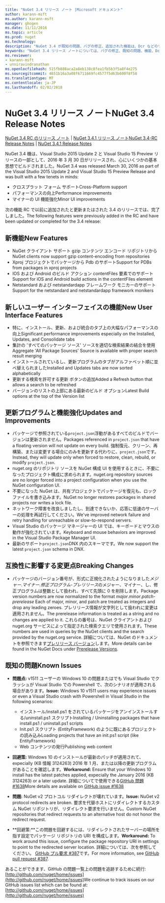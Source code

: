 ```yaml
---
title: "NuGet 3.4 リリース ノート |Microsoft ドキュメント"
author: karann-msft
ms.author: karann-msft
manager: ghogen
ms.date: 11/11/2016
ms.topic: article
ms.prod: nuget
ms.technology: 
description: "NuGet 3.4 が既知の問題、バグの修正、追加された機能は、Dcr などのリリース ノートします。"
keywords: "NuGet 3.4 リリース ノートについては、バグの修正、既知の問題、機能、Dcr を追加します。"
ms.reviewer:
- karann-msft
- unniravindranathan
ms.openlocfilehash: 515fb888aca2a8eb138c8fea1fb5b3f5a8f4e275
ms.sourcegitcommit: 4651b16a3a08f6711669fc4577f5d63b600f8f58
ms.translationtype: MT
ms.contentlocale: ja-JP
ms.lasthandoff: 02/02/2018
---
```

# <a name="nuget-34-release-notes"></a><span data-ttu-id="9eed8-104">NuGet 3.4 リリース ノート</span><span class="sxs-lookup"><span data-stu-id="9eed8-104">NuGet 3.4 Release Notes</span></span>

<span data-ttu-id="9eed8-105">[NuGet 3.4 RC のリリース ノート](../release-notes/nuget-3.4-RC.md) | [NuGet 3.4.1 リリース ノート](../release-notes/nuget-3.4.1.md)</span><span class="sxs-lookup"><span data-stu-id="9eed8-105">[NuGet 3.4-RC Release Notes](../release-notes/nuget-3.4-RC.md) | [NuGet 3.4.1 Release Notes](../release-notes/nuget-3.4.1.md)</span></span>

<span data-ttu-id="9eed8-106">NuGet 3.4 機は、Visual Studio 2015 Update 2 と Visual Studio 15 Preview リリースの一部として、2016 年 3 月 30 日がリリースされ、心にいくつかの基本思想でビルドされました。</span><span class="sxs-lookup"><span data-stu-id="9eed8-106">NuGet 3.4 was released March 30, 2016 as part of the Visual Studio 2015 Update 2 and Visual Studio 15 Preview Release and was built with a few tenets in minds:</span></span>

*  <span data-ttu-id="9eed8-107">クロスプラット フォーム サポート</span><span class="sxs-lookup"><span data-stu-id="9eed8-107">Cross-Platform support</span></span>
*  <span data-ttu-id="9eed8-108">パフォーマンスの向上</span><span class="sxs-lookup"><span data-stu-id="9eed8-108">Performance improvements</span></span>
*  <span data-ttu-id="9eed8-109">マイナーの UI 機能強化</span><span class="sxs-lookup"><span data-stu-id="9eed8-109">Minor UI improvements</span></span>

<span data-ttu-id="9eed8-110">次の機能 RC で以前に追加されたと更新またはされた 3.4 のリリースでは、完了しました。</span><span class="sxs-lookup"><span data-stu-id="9eed8-110">The following features were previously added in the RC and have been updated or completed for the 3.4 release:</span></span>

## <a name="new-features"></a><span data-ttu-id="9eed8-111">新機能</span><span class="sxs-lookup"><span data-stu-id="9eed8-111">New Features</span></span>

* <span data-ttu-id="9eed8-112">NuGet クライアント サポート gzip コンテンツ エンコード リポジトリから</span><span class="sxs-lookup"><span data-stu-id="9eed8-112">NuGet clients now support gzip content-encoding from repositories</span></span>
* <span data-ttu-id="9eed8-113">Xproj プロジェクトでパッケージから Pdb のサポート</span><span class="sxs-lookup"><span data-stu-id="9eed8-113">Support for PDBs from packages in xproj projects</span></span>
* <span data-ttu-id="9eed8-114">IOS および Android のビルド アクション contentFiles 要素でのサポート</span><span class="sxs-lookup"><span data-stu-id="9eed8-114">Support for iOS and Android build actions in the contentFiles element</span></span>
* <span data-ttu-id="9eed8-115">Netstandard および netstandardapp フレームワーク モニカーのサポート</span><span class="sxs-lookup"><span data-stu-id="9eed8-115">Support for the netstandard and netstandardapp framework monikers</span></span>

## <a name="new-user-interface-features"></a><span data-ttu-id="9eed8-116">新しいユーザー インターフェイスの機能</span><span class="sxs-lookup"><span data-stu-id="9eed8-116">New User Interface Features</span></span>

* <span data-ttu-id="9eed8-117">特に、インストール、更新、および統合のタブ上の大幅なパフォーマンスの向上</span><span class="sxs-lookup"><span data-stu-id="9eed8-117">Significant performance improvements especially on the Installed, Updates, and Consolidate tabs</span></span>
* <span data-ttu-id="9eed8-118">集計の 'すべてのパッケージ ソース' ソースを適切な検索結果の結合を使用</span><span class="sxs-lookup"><span data-stu-id="9eed8-118">Aggregate 'All Package Sources' Source is available with proper search result merging</span></span>
* <span data-ttu-id="9eed8-119">インストールされているし、更新プログラムのタブがアルファベット順に並べ替えられました</span><span class="sxs-lookup"><span data-stu-id="9eed8-119">Installed and Updates tabs are now sorted alphabetically</span></span>
* <span data-ttu-id="9eed8-120">更新する検索を許可する更新 ボタンの追加</span><span class="sxs-lookup"><span data-stu-id="9eed8-120">Added a Refresh button that allows a search to be refreshed</span></span>
* <span data-ttu-id="9eed8-121">バージョンのリストの上部にある最新のビルド オプション</span><span class="sxs-lookup"><span data-stu-id="9eed8-121">Latest Build options at the top of the Version list</span></span>

## <a name="updates-and-improvements"></a><span data-ttu-id="9eed8-122">更新プログラムと機能強化</span><span class="sxs-lookup"><span data-stu-id="9eed8-122">Updates and Improvements</span></span>

* <span data-ttu-id="9eed8-123">パッケージで参照されている`project.json`浮動があるすべてのビルドでバージョンは更新されません。</span><span class="sxs-lookup"><span data-stu-id="9eed8-123">Packages referenced in `project.json` that have a floating version will not update on every build.</span></span> <span data-ttu-id="9eed8-124">強制復元、クリーン、再構築、または変更する場合にのみを更新する代わりに、`project.json`です。</span><span class="sxs-lookup"><span data-stu-id="9eed8-124">Instead, they will update only when forced to restore, clean, rebuild, or modify `project.json`.</span></span>
* <span data-ttu-id="9eed8-125">nuget.org のリポジトリ ソースを NuGet 構成 UI を使用するときに、不要になったプロジェクト構成に求められます。</span><span class="sxs-lookup"><span data-stu-id="9eed8-125">nuget.org repository sources are no longer forced into a project configuration when you use the NuGet configuration UI.</span></span>
* <span data-ttu-id="9eed8-126">不要になった NuGet は、共有プロジェクトでパッケージを復元も、ロック ファイルを書き込みます。</span><span class="sxs-lookup"><span data-stu-id="9eed8-126">NuGet no longer restores packages in shared projects nor writes a lock file.</span></span>
* <span data-ttu-id="9eed8-127">ネットワーク障害を改良しましたし、到達できないか、応答に低速のサーバーの処理を再試行してください。</span><span class="sxs-lookup"><span data-stu-id="9eed8-127">We've improved network failure and retry handling for unreachable or slow-to-respond servers.</span></span>
* <span data-ttu-id="9eed8-128">Visual Studio のパッケージ マネージャーの UI では、キーボードとマウスの動作が強化されています。</span><span class="sxs-lookup"><span data-stu-id="9eed8-128">Keyboard and mouse behaviors are improved in the Visual Studio Package Manager UI.</span></span>
* <span data-ttu-id="9eed8-129">最新のサポート`project.json`DNX 内のスキーマです。</span><span class="sxs-lookup"><span data-stu-id="9eed8-129">We now support the latest `project.json` schema in DNX.</span></span>

## <a name="breaking-changes"></a><span data-ttu-id="9eed8-130">互換性に影響する変更点</span><span class="sxs-lookup"><span data-stu-id="9eed8-130">Breaking Changes</span></span>

* <span data-ttu-id="9eed8-131">パッケージのバージョン番号が、形式に正規化されたようになりました*メジャー*.*マイナー*.*修正プログラム*-*プレリリース*のメジャー、マイナー、し、修正プログラムは整数として扱われ、すべて先頭に 0 を削除します。</span><span class="sxs-lookup"><span data-stu-id="9eed8-131">Package version numbers are now normalized to the format *major*.*minor*.*patch*-*prerelease*   Each of major, minor, and patch are treated as integers and drop any leading zeroes.</span></span>  <span data-ttu-id="9eed8-132">プレリリース情報が文字列として扱われに変更は適用されません。</span><span class="sxs-lookup"><span data-stu-id="9eed8-132">The prerelease information is treated as a string and no changes are applied to it.</span></span> <span data-ttu-id="9eed8-133">これらの番号は、NuGet クライアントおよび nuget.org サービスによって指定された検索クエリで使用されます。</span><span class="sxs-lookup"><span data-stu-id="9eed8-133">These numbers are used in queries by the NuGet clients and the search provided by the nuget.org service.</span></span>  <span data-ttu-id="9eed8-134">詳細については、NuGet のドキュメントを参照できます[プレリリース バージョン](../create-packages/prerelease-packages.md)します。</span><span class="sxs-lookup"><span data-stu-id="9eed8-134">More details can be found in the NuGet Docs under [Prerelease Versions](../create-packages/prerelease-packages.md).</span></span>

## <a name="known-issues"></a><span data-ttu-id="9eed8-135">既知の問題</span><span class="sxs-lookup"><span data-stu-id="9eed8-135">Known Issues</span></span>

* <span data-ttu-id="9eed8-136">**問題点:** v1511 ユーザーの Windows 10 の問題またはでも Visual Studio でクラッシュが Visual Studio での Powershell で、次のシナリオが適用される場合があります。</span><span class="sxs-lookup"><span data-stu-id="9eed8-136">**Issue:** Windows 10 v1511 users may experience issues or even a Visual Studio crash with Powershell in Visual Studio in the following scenarios:</span></span>
    * <span data-ttu-id="9eed8-137">インストール/install.ps1 をされているパッケージをアンインストールする/uninstall.ps1 スクリプト</span><span class="sxs-lookup"><span data-stu-id="9eed8-137">Installing / Uninstalling packages that have install.ps1 / uninstall.ps1 scripts</span></span>
    * <span data-ttu-id="9eed8-138">Init.ps1 スクリプト (EntityFramework) のように既にあるプロジェクトの読み込み</span><span class="sxs-lookup"><span data-stu-id="9eed8-138">Loading projects that have an init.ps1 script (like EntityFramework)</span></span>
    * <span data-ttu-id="9eed8-139">Web コンテンツの発行</span><span class="sxs-lookup"><span data-stu-id="9eed8-139">Publishing web content</span></span>

* <span data-ttu-id="9eed8-140">**回避策:** Windows 10 のインストールが最新のパッチが適用されて、expecially (KB 情報 3124263) 2016 年 1 月、または以降の更新プログラムがあることを確認します。</span><span class="sxs-lookup"><span data-stu-id="9eed8-140">**Workaround:** Ensure that your Windows 10 install has the latest patches applied, expecially the January 2016 (KB 3124263) or a later update.</span></span>  <span data-ttu-id="9eed8-141">詳細についてで使用できる[GitHub 問題 #1638](http://github.com/nuget/home/issues/1638)</span><span class="sxs-lookup"><span data-stu-id="9eed8-141">More details are available on [GitHub issue #1638](http://github.com/nuget/home/issues/1638)</span></span>

* <span data-ttu-id="9eed8-142">**問題:** NuGet v2 プロトコル リダイレクトが壊れています。</span><span class="sxs-lookup"><span data-stu-id="9eed8-142">**Issue:** NuGet v2 protocol redirects are broken.</span></span>
<span data-ttu-id="9eed8-143">要求を代替ホストにリダイレクトするカスタム NuGet リポジトリが、リダイレクト要求を行いません。</span><span class="sxs-lookup"><span data-stu-id="9eed8-143">Custom NuGet repositories that redirect requests to an alternative host do not honor the redirect request.</span></span>
* <span data-ttu-id="9eed8-144">**回避策:**この問題を回避するには、リダイレクトされたサーバーの場所を指す設定でパッケージ リポジトリの URI を構成します。</span><span class="sxs-lookup"><span data-stu-id="9eed8-144">**Workaround:**  To work around this issue, configure the package repository URI in settings to point to the redirected server location.</span></span>
<span data-ttu-id="9eed8-145">詳細については、次を参照してください。 [GitHub プル要求 #387](https://github.com/NuGet/NuGet.Client/pull/387)です。</span><span class="sxs-lookup"><span data-stu-id="9eed8-145">For more information, see [GitHub pull request #387](https://github.com/NuGet/NuGet.Client/pull/387).</span></span>

<span data-ttu-id="9eed8-146">あることができます、GitHub の問題一覧上の問題を追跡するために続行: [http://github.com/nuget/home/issues](http://github.com/nuget/home/issues)</span><span class="sxs-lookup"><span data-stu-id="9eed8-146">We continue to track issues on our GitHub issues list which can be found at: [http://github.com/nuget/home/issues](http://github.com/nuget/home/issues)</span></span>